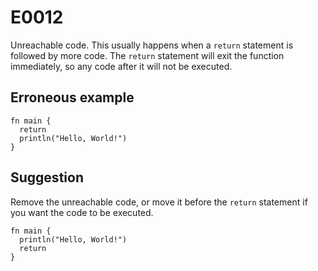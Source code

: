 # E0012

Unreachable code. This usually happens when a `return` statement is followed by
more code. The `return` statement will exit the function immediately, so any
code after it will not be executed.

## Erroneous example

```moonbit
fn main {
  return
  println("Hello, World!")
}
```

## Suggestion

Remove the unreachable code, or move it before the `return` statement if you
want the code to be executed.

```moonbit
fn main {
  println("Hello, World!")
  return
}
```
